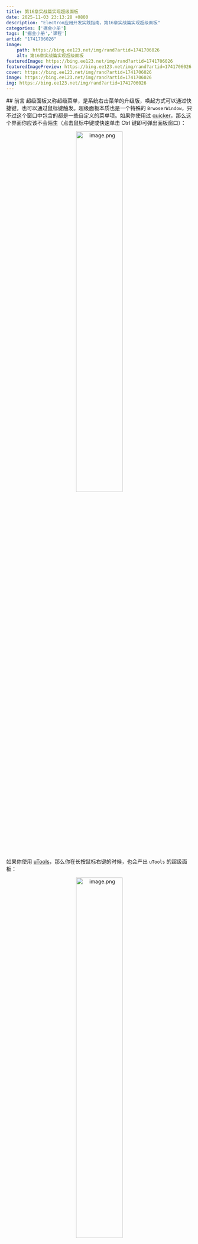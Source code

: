 ```yaml
---
title: 第16章实战篇实现超级面板
date: 2025-11-03 23:13:28 +0800
description: "Electron应用开发实践指南，第16章实战篇实现超级面板"
categories: ['掘金小册']
tags: ['掘金小册','课程']
artid: "1741706026"
image:
    path: https://bing.ee123.net/img/rand?artid=1741706026
    alt: 第16章实战篇实现超级面板
featuredImage: https://bing.ee123.net/img/rand?artid=1741706026
featuredImagePreview: https://bing.ee123.net/img/rand?artid=1741706026
cover: https://bing.ee123.net/img/rand?artid=1741706026
image: https://bing.ee123.net/img/rand?artid=1741706026
img: https://bing.ee123.net/img/rand?artid=1741706026
---
```


﻿## 前言
超级面板又称超级菜单，是系统右击菜单的升级版，唤起方式可以通过快捷键，也可以通过鼠标键触发。超级面板本质也是一个特殊的 `BrwoserWindow`，只不过这个窗口中包含的都是一些自定义的菜单项。如果你使用过 [quicker](https://getquicker.net/)，那么这个界面你应该不会陌生（点击鼠标中键或快速单击 Ctrl 键即可弹出面板窗口）：

<p align=center><img src="https://p3-juejin.byteimg.com/tos-cn-i-k3u1fbpfcp/4fdf64d8940e40be9b19d3f6c2d8f108~tplv-k3u1fbpfcp-jj-mark:0:0:0:0:q75.image#?w=486&h=907&s=108567&e=png&b=f1f1f1" alt="image.png" width="50%" /></p>

如果你使用 [uTools](https://www.u.tools/)，那么你在长按鼠标右键的时候，也会产出 `uTools` 的超级面板：

<p align=center><img src="https://p3-juejin.byteimg.com/tos-cn-i-k3u1fbpfcp/7645f9d7e09f4e93bc01c67cbef1735c~tplv-k3u1fbpfcp-jj-mark:0:0:0:0:q75.image#?w=550&h=757&s=55746&e=png&b=fafafa" alt="image.png" width="50%" /></p>

这些面板都是系统右击菜单的升级版，用于扩展更多自定义的快捷功能。接下来我们将通过 Rubick 系统插件的方式来实现一个超级面板插件。

## 实现超级面板
### 1. 功能简介
超级面板都有一个唤起的触发方式，比如鼠标长按右击、鼠标中键、键盘快捷键……在 Rubick 中，我们将会通过快捷键 `Ctrl+W` 的方式进行唤起。

超级面板唤起后，会根据用户选中的目标进行匹配不同的功能，接下来我们会分别介绍这多重匹配功能的实现。

### 2. 初始化插件项目
在 [《实战篇：系统插件的加载和取色插件的开发》](https://juejin.cn/book/7302990019642261567/section/7304842476639453193)章节，我们已经教会大家如何搭建一个基于 `Vue 3` 的插件开发环境。这里我们可以继续利用上面搭建好的项目，再来开发一个超级面板系统插件。

> 之所以要开发系统插件，是因为我们希望超级面板可以随时随地使用，不依赖 `BrwoserView` 的插件窗口渲染。

因为是系统插件，所以我们需要在 `public/` 目录下再新建一个系统插件的入口文件 `main.js`，并添加以下代码：

```js
// public/main.js
module.exports = () => {
  return {
    // rubick 系统插件的 onReady 钩子函数
    onReady(ctx) {
      //  todo
    }
  }
}
```
然后修改 `public/package.json` 文件，添加如下字段：

```js
{
  // ...
  // 标明入口文件
  "entry": "main.js",
  // 指明插件类型
  "pluginType": "system",
}
```

这样我们一个系统插件的项目就初始化完成了。

### 2. 添加超级面板窗口
接下来，我们需要实现用户触发 `Ctrl+W` 快捷键唤起超级面板窗口的功能。

```js
// public/main.js
const superPanel = (ctx) => {
  const { BrowserWindow } = ctx;
  
  let win;
  
  let init = () => {
    if (win === null || win === undefined) {
      // 创建超级面板窗口
      createWindow();
    }
  };
  
  let createWindow = () => {
    win = new BrowserWindow({
      frame: false,
      autoHideMenuBar: true,
      width: 240,
      height: 50,
      show: false,
      alwaysOnTop: true,
      webPreferences: {
        contextIsolation: false,
        webSecurity: false,
        backgroundThrottling: false,
        nodeIntegration: true,
        preload: path.join(__dirname, 'panel-preload.js'),
      },
    });
    // dev 环境
    win.loadURL(`http://localhost:8003/main`);
    // 生产环境
    // win.loadURL(`file://${__dirname}/main.html`);
    win.on("closed", () => {
      win = undefined;
    });
    // 打包后，失焦隐藏
    win.on("blur", () => {
      win.hide();
    });
  };
  
  let getWindow = () => win;
  
  return {
    init,
    getWindow,
  };
}

module.exports = () => {
  return {
    async onReady(ctx) {
      const {screen, globalShortcut} = ctx;
      // 初始化超级面板 window
      const panelInstance = superPanel(ctx);
      panelInstance.init();
      
      globalShortcut.register('Ctrl+W', async () => {
        // 获取鼠标位置
        const { x, y } = screen.getCursorScreenPoint()
        // 初始化超级面板窗口
        let win = panelInstance.getWindow();
        // 将像素位置转换成 windows 屏幕缩放比例后的实际坐标。
        const pos = getPos(screen, {x, y});
        // 设置窗口位置
        win.setPosition(parseInt(pos.x), parseInt(pos.y));
        win.setAlwaysOnTop(true);
        win.setVisibleOnAllWorkspaces(true, {visibleOnFullScreen: true});
        win.focus();
        win.show();
      });
    },
  }
}
```
其中 `ctx` 是 Rubick 为钩子函数注入的上下文对象，在其中我们可以使用一些 Electron 主进程中的模块，然后我们通过 `superPanel(ctx).init()` 方法创建了一个隐藏的超级面板窗口，当触发快捷键 `Ctrl+W` 时再获取当前鼠标位置后，将超级面板窗口显示在鼠标位置处。

### 3. 选中文本目标

如果用户选择了文本目标，则会对文本进行划词翻译，并匹配需要处理文本类型的插件：

<p align=center><img src="https://p6-juejin.byteimg.com/tos-cn-i-k3u1fbpfcp/bdfe5ba47ae1458eae71098f62c592ed~tplv-k3u1fbpfcp-jj-mark:0:0:0:0:q75.image#?w=423&h=557&s=149741&e=png&b=f8f6f6" alt="image.png" width="50%" /></p>

不管是文本匹配插件，还是划词翻译的能力，都强依赖于获取用户选中文本的内容。在 Electron 中，我们可以通过 [Clipboard](https://www.electronjs.org/zh/docs/latest/api/clipboard) 这个模块来获取剪贴板中的文字。但是没有任何方法获取到用户仅仅选择但未复制到剪贴板中的文字，总不能要求用户先选中文字内容再复制一下，再使用 `Ctrl+W` 快捷键来唤起超级面板吧，这样链路太长了，也不符合操作习惯。


所以，有没有办法在触发 `Ctrl+W` 快捷键的时候，就自动将选择的内容复制到剪贴板，然后再从剪贴板中读取呢？答案也是肯定的，我们来看看代码实现：

```js
// public/main.js
const { keyboard, Key } = require("@nut-tree/nut-js");
const modifier = isMacOS ? Key.LeftSuper : Key.LeftControl;

async function simulateCopy() {
  await keyboard.pressKey(modifier, Key.C);
  await keyboard.releaseKey(modifier, Key.C);
}

function getSelectedContent(clipboard) {
  return new Promise(async (resolve) => {
    // 先清空剪贴板
    clipboard.clear();
    // 再执行模拟复制
    await simulateCopy();
    // 延时一定时间才能从剪切板内读取到内容
    setTimeout(() => {
      // 获取剪贴板中的内容
      const text = clipboard.readText('clipboard') || ''
      resolve({
        text,
      })
      // ...
    }, 50);
  })
}
```
相信你一眼就知道了核心所在，这里采用了一个取巧的方式，我们使用了 [nutjs](https://nutjs.dev/) 这个库来实现模拟键盘按下 `Ctrl/Command + C` 的动作，这个快捷键就是复制。然后再通过 `clipboard.readText('clipboard')` 来读取剪贴板中的文案，这样便实现了获取用户选择文案的能力。

获取了选择的文案，接下来只需要将文案发送给超级面板渲染进程进行处理：

```js
// public/main.js
module.exports = () => {
  return {
    async onReady(ctx) {
       // ...
       const copyResult = await getSelectedContent(clipboard);
       win.webContents.send('trigger-super-panel', {
        ...copyResult,
      });
    },
  }
}
```
渲染进程进行文本匹配插件处理和翻译：

```js
ipcRenderer.on('trigger-super-panel', async (e, args) => {
  if (args.text) {
    const word = args.text;
    // 翻译
    translateStr(word);
    // todo 插件匹配
    // ...
  }
});
```

翻译功能使用的是有道翻译，可以在[有道云](https://ai.youdao.com/)上进行注册后获取 `appKey` 和 `secretKey`。

```js
Translator.prototype.translate = async function (word) {
  let youdaoHost = 'http://openapi.youdao.com/api';
  // 在get请求中，中文需要进行uri编码
  let encodeURIWord = encodeURI(word);
  let salt = this.getRandomN(1000);
  let sign = this.md5(this.config.appKey + word + salt + this.config.secretKey);
  let paramsJson = {
    q: encodeURIWord,
    from: this.config.from,
    to: this.config.to,
    appKey: this.config.appKey,
    salt: salt,
    sign: sign
  }
  let url = youdaoHost + '?' + this.generateUrlParams(paramsJson);
  let result = await request.get({ url: url });
  return result;
}
```
### 4. 选中非文本目标
选中非文本目标会有多种情况产生，我们需要根据每种情况展示不同样式的超级面板，绝大多数情况下会出现以下三种情况。

1. 用户当前鼠标在桌面上，未选择任何文件。

<p align=center><img src="https://p6-juejin.byteimg.com/tos-cn-i-k3u1fbpfcp/86df57a93cfe467e8c29f7063fded2ce~tplv-k3u1fbpfcp-jj-mark:0:0:0:0:q75.image#?w=392&h=369&s=147542&e=png&b=f8e9e7" alt="image.png" width="30%" /></p>

2. 用户鼠标在 finder.app（Mac） 或 explorer.exe（Windows）文件夹内，但是未选中任何内容。


<p align=center><img src="https://p1-juejin.byteimg.com/tos-cn-i-k3u1fbpfcp/c3aa01bb615d43a9a176f331b2c525bd~tplv-k3u1fbpfcp-jj-mark:0:0:0:0:q75.image#?w=726&h=456&s=93120&e=png&b=f2f1f1" alt="image.png" width="50%" /></p>

3. 用户选中了文件（图片、pdf、excel...）或文件夹。

<p align=center><img src="https://p3-juejin.byteimg.com/tos-cn-i-k3u1fbpfcp/683eedc7d02d4313a338ae46a6a29e09~tplv-k3u1fbpfcp-jj-mark:0:0:0:0:q75.image#?w=401&h=443&s=154126&e=png&b=fdfbfb" alt="image.png" width="30%" /></p>

为了区分这三种情况，我们首先需要先获取当前用户剪贴板中内容，关于文本获取上面已经介绍过了，接下来我们介绍获取剪贴板中的文件路径内容。

对于文件、文件夹而言，要获取选中文件、文件夹的路径还是和上面一样先通过 `simulateCopy` 函数模拟复制后，再从剪贴板读取复制的文件路径。

对于用户来说，也有可能一次选择了多个文件，使用 Electron 从剪贴板中获取多文件在不同平台有不同的处理方式，以 Windows 和 MacOS 为例：

```js
const getFilePathFromClipboard = (clipboard) => {
  // 用于存放剪切板上的文件路径集合
  let filePath = [];
  // 若当前在mac系统中
  if (process.platform === 'darwin') {
    // 若存在多个文件
    if (clipboard.has('NSFilenamesPboardType')) {
      filePath =
        clipboard
          .read('NSFilenamesPboardType')
          .match(/<string>.*</string>/g)
          ?.map(item => item.replace(/<string>|</string>/g, '')) || [];
    } else {
      // 仅单个文件的时候
      const clipboardImage = clipboard.readImage('clipboard');
      // 若此文件为图片
      if (!clipboardImage.isEmpty()) {
        const png = clipboardImage.toPNG();
        // 转成图片文件
        const fileInfo = {
          buffer: png,
          mimetype: 'image/png',
          originalname: uuid() + '.png'
        };
        filePath = [fileInfo];
      } else {
        filePath = [clipboard.read('public.file-url').replace('file://', '')].filter(item => item);
      }
    }
  } else {
    // 若当前在 windows 系统中，且剪切板上有多个文件
    if (clipboard.has('CF_HDROP')) {
      const rawFilePathStr = clipboard.read('CF_HDROP') || '';
      let formatFilePathStr = [...rawFilePathStr]
        .filter((_, index) => rawFilePathStr.charCodeAt(index) !== 0)
        .join('')
        .replace(/\/g, '\');
      
      const drivePrefix = formatFilePathStr.match(/[a-zA-Z]:\/);
      
      if (drivePrefix) {
        const drivePrefixIndex = formatFilePathStr.indexOf(drivePrefix[0]);
        if (drivePrefixIndex !== 0) {
          formatFilePathStr = formatFilePathStr.substring(drivePrefixIndex);
        }
        filePath = formatFilePathStr
          .split(drivePrefix[0])
          .filter(item => item)
          .map(item => drivePrefix + item);
      }
    } else {
      // 若为单个文件
      const clipboardImage = clipboard.readImage('clipboard');
      // 图片处理
      if (!clipboardImage.isEmpty()) {
        const png = clipboardImage.toPNG();
        const fileInfo = {
          buffer: png,
          mimetype: 'image/png',
          originalname: uuid() + '.png'
        };
        filePath = [fileInfo];
      } else {
        filePath = [
          clipboard
            .readBuffer('FileNameW')
            .toString('ucs2')
            .replace(RegExp(String.fromCharCode(0), 'g'), '')
        ].filter(item => item);
      }
    }
  }
  return filePath;
}
```
Electron 读取剪贴板中的内容核心用到的是 [clipboard.read(format)](https://www.electronjs.org/zh/docs/latest/api/clipboard#clipboardreadformat-%E5%AE%9E%E9%AA%8C%E5%8A%9F%E8%83%BD) 这个 API，其中 `format` 传入不同的值会有不同的含义：

* 在 MacOS 系统中，通过 `clipboard.read('NSFilenamesPboardType')` 读取被复制的文件或文件夹列表的 XML 格式描述文本。
* 在 Windows 系统中，通过 `clipboard.read('CF_HDROP')` 读取剪切板的上的文件名数组。
* 在 MacOS 系统中，通过 `clipboard.read('public.file-url')` 读取剪切板上的单个文件。
* 在 Windows 系统中能通过 `clipboard.read('FileNameW')` 读取剪切板上单个文件。
* 通过 `clipboard.readImage('clipboard')` 能获取剪切板上的图片。


接下来就是将获取到的剪贴板中的内容信息传递给超级面板的渲染进程，由渲染进程进行处理。

```js
ipcRenderer.on('trigger-super-panel', async (e, args) => {
  // 如果 fileUrl === null 表示当前在桌面上
  if (args.fileUrl === null) {
    // ...
  }
  // 如果 不存在 args.fileUrl 且从剪贴板中获取到了 文本信息 表示当前是文本选择
  else if (!args.fileUrl && args.text) {
    const word = args.text;
    // 翻译
    translateStr(word);
    // todo 插件匹配
    // ...
  } 
  // 如果fileUrl 是以这样的路径结尾：["explorer.exe", "SearchApp.exe", "SearchHost.exe", "FESearchHost.exe", "Finder.app"];
  // 比如：C://xxx/explorer.exe
  // 表示当前是在一个聚焦在文件夹内，且未选中任何内容  
  else if (finders.includes(args.fileUrl.split('/').pop()) || finders.includes(args.fileUrl.split('\').pop())) {
    // 在文件中，但是未选择任何文件
    // ...
  }
  else {
    // 有文件选择
    // ...
  }
});
```

其中 `args` 是插件主进程获取剪贴板内容传递给渲染进程的参数，包含了 `fileUrl` 和 `text` 两个字段，分别代表从剪贴板中获取的文件路径和文本内容。上面代码核心就是根据这两个字段来进行用户选择判断。

至此一个超级面板插件的核心功能已经完成。

> 完整代码见：https://gitee.com/rubick-center/rubick-super-x 

## 总结
通过以上内容介绍，我们再来回顾一下要实现一个超级面板的核心步骤：

1. 先通过 `globalShortcut.register` 来注册一个快捷触发方式。
2. 当用户选中目标进行快捷键唤起的时候，触发 `Ctrl/Command + C` 把用户选中的内容复制到系统剪贴板。
3. 通过 Electron `Clipboard` 模块来读取剪贴板中的内容，并传递给渲染进程处理。
4. 渲染进程收到内容后，开始对用户选中目标类型做判断，给出不同的面板交互形式。




  

